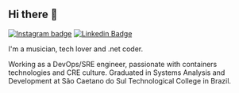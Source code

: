 ## Hi there 👋
[![Instagram badge](https://img.shields.io/badge/-instagram-red?link=https://www.instagram.com/plinio_nascimento/)](https://www.instagram.com/plinio_nascimento/)
[![Linkedin Badge](https://img.shields.io/badge/-LinkedIn-blue?style=flat-square&logo=Linkedin&logoColor=white&link=https://www.linkedin.com/in/plinio-nascimento-8b4ab6146/)](https://www.linkedin.com/in/plinio-nascimento-8b4ab6146/)

I'm a musician, tech lover and .net coder.

Working as a DevOps/SRE engineer, passionate with containers technologies and CRE culture. Graduated in Systems Analysis and Development at São Caetano do Sul Technological College in Brazil.
